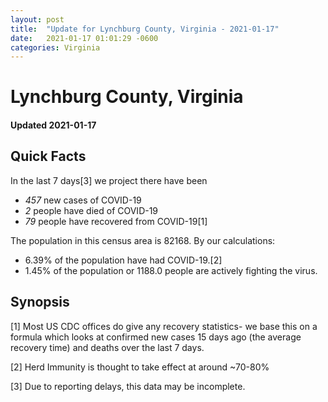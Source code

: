 ```yaml
---
layout: post
title:  "Update for Lynchburg County, Virginia - 2021-01-17"
date:   2021-01-17 01:01:29 -0600
categories: Virginia
---
```


# Lynchburg County, Virginia
#### Updated 2021-01-17

## Quick Facts

In the last 7 days[3] we project there have been
- *457* new cases of COVID-19
- *2* people have died of COVID-19
- *79* people have recovered from COVID-19[1]

The population in this census area is 82168. By our calculations:
- 6.39% of the population have had COVID-19.[2]
- 1.45% of the population or 1188.0 people are actively fighting the virus.

## Synopsis




[1] Most US CDC offices do give any recovery statistics- we base this on a formula which looks at confirmed new cases
15 days ago (the average recovery time) and deaths over the last 7 days.

[2] Herd Immunity is thought to take effect at around ~70-80%

[3] Due to reporting delays, this data may be incomplete.
 
    